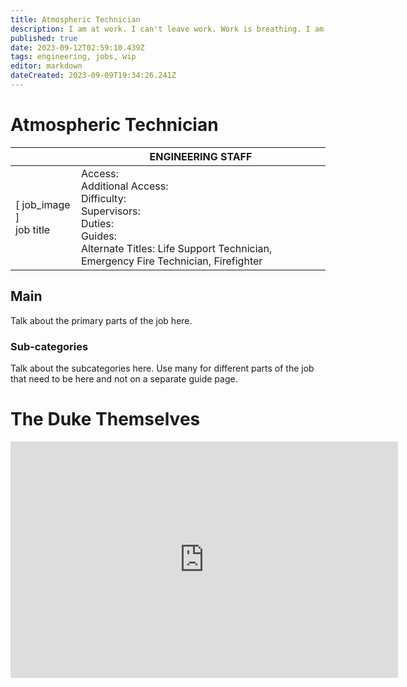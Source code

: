 ```yaml
---
title: Atmospheric Technician
description: I am at work. I can't leave work. Work is breathing. I am testing air quality. - Manfred Hayden, Atmospheric Technician
published: true
date: 2023-09-12T02:59:10.439Z
tags: engineering, jobs, wip
editor: markdown
dateCreated: 2023-09-09T19:34:26.241Z
---
```


# Atmospheric Technician

|                             | ENGINEERING STAFF                                                                                   |
|-----------------------------|----------------------------------------------------------------------------------------------|
| \[ job_image ]<br>job title | Access:<br>Additional Access:<br>Difficulty:<br>Supervisors:<br>Duties:<br>Guides:<br>Alternate Titles: Life Support Technician, Emergency Fire Technician, Firefighter|

## Main 
Talk about the primary parts of the job here.


### Sub-categories
Talk about the subcategories here. Use many for different parts of the job that need to be here and not on a separate guide page.

# The Duke Themselves
<iframe src="https://player.twitch.tv/?channel=thedukeofook&parent=wiki.monkestation.com" frameborder="0" allowfullscreen="true" scrolling="no" height="378" width="620"></iframe>